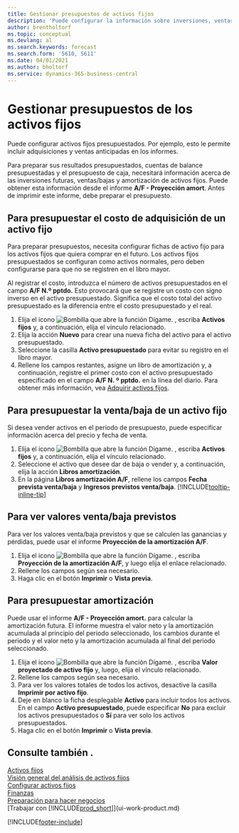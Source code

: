 ```yaml
---
title: Gestionar presupuestos de activos fijos
description: 'Puede configurar la información sobre inversiones, ventas/bajas y amortizaciones futuras de activos fijos como ayuda para preparar presupuestos y previsiones.'
author: brentholtorf
ms.topic: conceptual
ms.devlang: al
ms.search.keywords: forecast
ms.search.form: '5610, 5611'
ms.date: 04/01/2021
ms.author: bholtorf
ms.service: dynamics-365-business-central
---
```

# <a name="manage-budgets-for-fixed-assets"></a>Gestionar presupuestos de los activos fijos

Puede configurar activos fijos presupuestados. Por ejemplo, esto le permite incluir adquisiciones y ventas anticipadas en los informes.  

Para preparar sus resultados presupuestados, cuentas de balance presupuestadas y el presupuesto de caja, necesitará información acerca de las inversiones futuras, ventas/bajas y amortización de activos fijos. Puede obtener esta información desde el informe **A/F - Proyección amort**. Antes de imprimir este informe, debe preparar el presupuesto.  

## <a name="to-budget-the-acquisition-cost-of-a-fixed-asset"></a>Para presupuestar el costo de adquisición de un activo fijo

Para preparar presupuestos, necesita configurar fichas de activo fijo para los activos fijos que quiera comprar en el futuro. Los activos fijos presupuestados se configuran como activos normales, pero deben configurarse para que no se registren en el libro mayor.

Al registrar el costo, introduzca el número de activos presupuestados en el campo **A/F N.º pptdo.** Esto provocará que se registre un costo con signo inverso en el activo presupuestado. Significa que el costo total del activo presupuestado es la diferencia entre el costo presupuestado y el real.

1. Elija el icono ![Bombilla que abre la función Dígame.](media/ui-search/search_small.png "Dígame qué desea hacer") , escriba **Activos fijos** y, a continuación, elija el vínculo relacionado.
2. Elija la acción **Nuevo** para crear una nueva ficha del activo para el activo presupuestado.
3. Seleccione la casilla **Activo presupuestado** para evitar su registro en el libro mayor.
4. Rellene los campos restantes, asigne un libro de amortización y, a continuación, registre el primer costo con el activo presupuestado especificado en el campo **A/F N. º pptdo.** en la línea del diario. Para obtener más información, vea [Adquirir activos fijos](fa-how-acquire.md).

## <a name="to-budget-the-disposal-of-a-fixed-asset"></a>Para presupuestar la venta/baja de un activo fijo

Si desea vender activos en el periodo de presupuesto, puede especificar información acerca del precio y fecha de venta.

1. Elija el icono ![Bombilla que abre la función Dígame.](media/ui-search/search_small.png "Dígame qué desea hacer") , escriba **Activos fijos** y, a continuación, elija el vínculo relacionado.
2. Seleccione el activo que desee dar de baja o vender y, a continuación, elija la acción **Libros amortización**.
3. En la página **Libros amortización A/F**, rellene los campos **Fecha prevista venta/baja** y **Ingresos previstos venta/baja**. [!INCLUDE[tooltip-inline-tip](includes/tooltip-inline-tip_md.md)]

## <a name="to-view-projected-disposal-values"></a>Para ver valores venta/baja previstos

Para ver los valores venta/baja previstos y que se calculen las ganancias y pérdidas, puede usar el informe **Proyección de la amortización A/F**.

1. Elija el icono ![Bombilla que abre la función Dígame.](media/ui-search/search_small.png "Dígame qué desea hacer") , escriba **Proyección de la amortización A/F**, y luego elija el enlace relacionado.
2. Rellene los campos según sea necesario.
3. Haga clic en el botón **Imprimir** o **Vista previa**.

## <a name="to-budget-depreciation"></a>Para presupuestar amortización

Puede usar el informe **A/F - Proyección amort.** para calcular la amortización futura. El informe muestra el valor neto y la amortización acumulada al principio del periodo seleccionado, los cambios durante el periodo y el valor neto y la amortización acumulada al final del periodo seleccionado.

1. Elija el icono ![Bombilla que abre la función Dígame.](media/ui-search/search_small.png "Dígame qué desea hacer") , escriba **Valor proyectado de activo fijo** y, luego, elija el vínculo relacionado.
2. Rellene los campos según sea necesario.
3. Para ver los valores totales de todos los activos, desactive la casilla **Imprimir por activo fijo**.
4. Deje en blanco la ficha desplegable **Activo** para incluir todos los activos. En el campo **Activo presupuestado**, puede especificar **No** para excluir los activos presupuestados o **Sí** para ver solo los activos presupuestados.
5. Haga clic en el botón **Imprimir** o **Vista previa**.

## <a name="see-also"></a>Consulte también .

[Activos fijos](fa-manage.md)  
[Visión general del análisis de activos fijos](fa-analytics-overview.md)   
[Configurar activos fijos](fa-setup.md)  
[Finanzas](finance.md)  
[Preparación para hacer negocios](ui-get-ready-business.md)  
[Trabajar con [!INCLUDE[prod_short](includes/prod_short.md)]](ui-work-product.md)


[!INCLUDE[footer-include](includes/footer-banner.md)]

